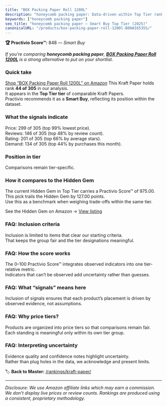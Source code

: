 ```yaml
---
title: "BOX Packing Paper Roll 1200L"
description: "honeycomb packing paper: Data-driven within Top Tier ranking using the Practivio Score™. Positioned by quality, value, demand, findability, momentum."
keywords: ["honeycomb packing paper"]
seo_title: "honeycomb packing paper — Smart Buy Top Tier (2025)"
canonicalURL: "/products/box-packing-paper-roll-1200l-B00AI6535S/"
---
```


**🏆 Practivio Score™:** 848 — _Smart Buy_


*If you're comparing **honeycomb packing paper**, **[BOX Packing Paper Roll 1200L](https://www.amazon.com/dp/B00AI6535S?tag=practivio-20)** is a strong alternative to put on your shortlist.*
### Quick take
[Shop “BOX Packing Paper Roll 1200L” on Amazon](https://www.amazon.com/dp/B00AI6535S?tag=practivio-20)
This Kraft Paper holds rank **44 of 305** in our analysis.  
It appears in the **Top Tier tier** of comparable Kraft Papers.  
Practivio recommends it as a **Smart Buy**, reflecting its position within the dataset.

### What the signals indicate
Price: 299 of 305 (top 99% lowest price).  
Reviews: 146 of 305 (top 48% by review count).  
Rating: 201 of 305 (top 66% by average stars).  
Demand: 134 of 305 (top 44% by purchases this month).

### Position in tier
Comparisons remain tier-specific.

### How it compares to the Hidden Gem
The current Hidden Gem in Top Tier carries a Practivio Score™ of 975.00.  
This pick trails the Hidden Gem by 127.00 points.  
Use this as a benchmark when weighing trade-offs within the same tier.  

See the Hidden Gem on Amazon → [View listing](https://www.amazon.com/dp/B07Q2XWN5R?tag=practivio-20)

### FAQ: Inclusion criteria
Inclusion is limited to items that clear our starting criteria.  
That keeps the group fair and the tier designations meaningful.

### FAQ: How the score works
The 0–100 Practivio Score™ integrates observed indicators into one tier-relative metric.  
Indicators that can’t be observed add uncertainty rather than guesses.

### FAQ: What “signals” means here
Inclusion of signals ensures that each product’s placement is driven by observed evidence, not assumptions.

### FAQ: Why price tiers?
Products are organized into price tiers so that comparisons remain fair.  
Each standing is meaningful only within its own tier group.

### FAQ: Interpreting uncertainty
Evidence quality and confidence notes highlight uncertainty.  
Rather than plug holes in the data, we acknowledge and present limits.


🏷️ **Back to Master:** [/rankings/kraft-paper/](/rankings/kraft-paper/)

---
_Disclosure: We use Amazon affiliate links which may earn a commission. We don’t display live prices or review counts. Rankings are produced using a consistent, proprietary methodology._
